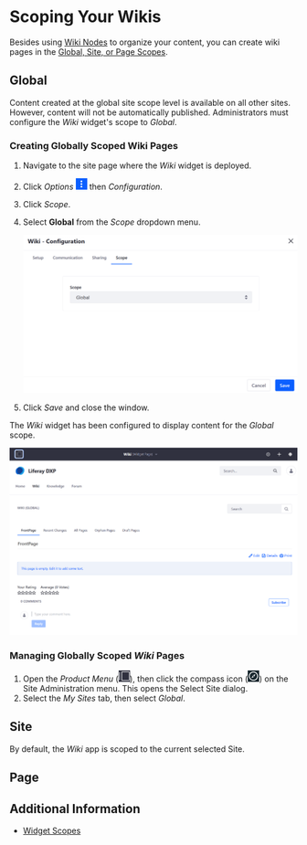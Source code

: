 # Scoping Your Wikis

Besides using [Wiki Nodes](./creating-a-node.md) to organize your content, you can create wiki pages in the [Global, Site, or Page Scopes](https://help.liferay.com/hc/articles/360028819992-Widget-Scope).

## Global

Content created at the global site scope level is available on all other sites. However, content will not be automatically published. Administrators must configure the _Wiki_ widget's scope to _Global_.

### Creating Globally Scoped Wiki Pages

1. Navigate to the site page where the _Wiki_ widget is deployed.
1. Click _Options_ ![Icon Options](../../../images/icon-widget-options.png) then _Configuration_.
1. Click _Scope_.
1. Select **Global** from the _Scope_ dropdown menu.

   ![Selecting the Global scope](./scoping-your-wikis/images/01.png)

1. Click _Save_ and close the window.

The _Wiki_ widget has been configured to display content for the _Global_ scope.

![Viewing the Global scope](./scoping-your-wikis/images/02.png)

### Managing Globally Scoped _Wiki_ Pages

1. Open the _Product Menu_ (![Product Menu](../../../images/icon-product-menu.png)), then click the compass icon (![Compass](../../../images/icon-compass.png)) on the Site Administration menu. This opens the Select Site dialog.
1. Select the _My Sites_ tab, then select _Global_.

## Site

By default, the _Wiki_ app is scoped to the current selected Site.

## Page

## Additional Information

* [Widget Scopes](https://help.liferay.com/hc/articles/360028819992-Widget-Scope)
